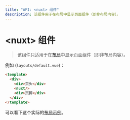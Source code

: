 ```yaml
---
title: "API: <nuxt> 组件"
description: 该组件用于在布局中显示页面组件（即非布局内容）。
---
```


# &lt;nuxt&gt; 组件

> 该组件只适用于在[布局]((/guide/views#layouts))中显示页面组件（即非布局内容）。

例如 (`layouts/default.vue`)：

```html
<template>
  <div>
    <div>页头</div>
    <nuxt/>
    <div>页脚</div>
  </div>
</template>
```

可以看下这个实际的[布局示例](/examples/layouts)。
